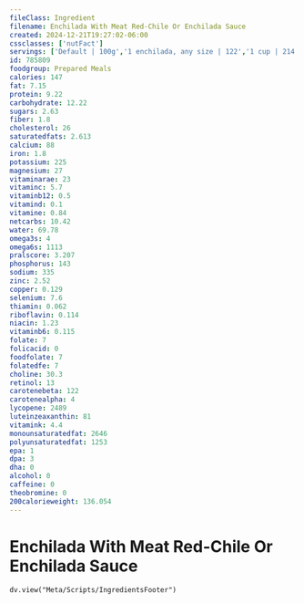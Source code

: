 ```yaml
---
fileClass: Ingredient
filename: Enchilada With Meat Red-Chile Or Enchilada Sauce
created: 2024-12-21T19:27:02-06:00
cssclasses: ['nutFact']
servings: ['Default | 100g','1 enchilada, any size | 122','1 cup | 214']
id: 785809
foodgroup: Prepared Meals
calories: 147
fat: 7.15
protein: 9.22
carbohydrate: 12.22
sugars: 2.63
fiber: 1.8
cholesterol: 26
saturatedfats: 2.613
calcium: 88
iron: 1.8
potassium: 225
magnesium: 27
vitaminarae: 23
vitaminc: 5.7
vitaminb12: 0.5
vitamind: 0.1
vitamine: 0.84
netcarbs: 10.42
water: 69.78
omega3s: 4
omega6s: 1113
pralscore: 3.207
phosphorus: 143
sodium: 335
zinc: 2.52
copper: 0.129
selenium: 7.6
thiamin: 0.062
riboflavin: 0.114
niacin: 1.23
vitaminb6: 0.115
folate: 7
folicacid: 0
foodfolate: 7
folatedfe: 7
choline: 30.3
retinol: 13
carotenebeta: 122
carotenealpha: 4
lycopene: 2489
luteinzeaxanthin: 81
vitamink: 4.4
monounsaturatedfat: 2646
polyunsaturatedfat: 1253
epa: 1
dpa: 3
dha: 0
alcohol: 0
caffeine: 0
theobromine: 0
200calorieweight: 136.054
---
```


# Enchilada With Meat Red-Chile Or Enchilada Sauce

```dataviewjs
dv.view("Meta/Scripts/IngredientsFooter")
```
